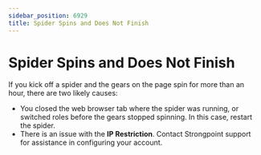 ```yaml
---
sidebar_position: 6929
title: Spider Spins and Does Not Finish
---
```


# Spider Spins and Does Not Finish

If you kick off a spider and the gears on the page spin for more than an hour, there are two likely causes:

* You closed the web browser tab where the spider was running, or switched roles before the gears stopped spinning. In this case, restart the spider.
* There is an issue with the **IP Restriction**. Contact Strongpoint support for assistance in configuring your account.